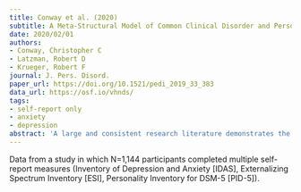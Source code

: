 ```yaml
---
title: Conway et al. (2020)
subtitle: A Meta-Structural Model of Common Clinical Disorder and Personality Disorder Symptoms
date: 2020/02/01
authors:
- Conway, Christopher C
- Latzman, Robert D
- Krueger, Robert F
journal: J. Pers. Disord.
paper_url: https://doi.org/10.1521/pedi_2019_33_383
data_url: https://osf.io/vhnds/
tags:
- self-report only
- anxiety
- depression
abstract: 'A large and consistent research literature demonstrates the superiority of dimensional models of mental disorder. Factor analytic research has mapped the latent dimensions underlying separate sets of mental disorders (e.g., emotional disorders), but a common framework-unencumbered by arbitrary historical boundaries between disorder groups-requires additional research. Using empirically derived measures of three key domains of psychopathological variation, the overarching goal of the current study was to explicate dimensions connecting internalizing, externalizing, and personality disorders. Participants included 1,144 racially diverse undergraduates. Exploratory structural equation modeling analyses revealed seven latent dimensions: core internalizing, core externalizing, antagonism, impulsivity, dutifulness, detachment, and suspiciousness. This meta-structure reflects a more comprehensive model of the architecture of mental disorders than accounts derived from less inclusive assessment batteries. Future empirical work is needed to evaluate the utility of this structural model in etiological research, assessment, and treatment arenas.'
---
```


Data from a study in which N=1,144 participants completed multiple self-report measures (Inventory of Depression and Anxiety [IDAS], Externalizing Spectrum Inventory [ESI], Personality Inventory for DSM-5 [PID-5]).
